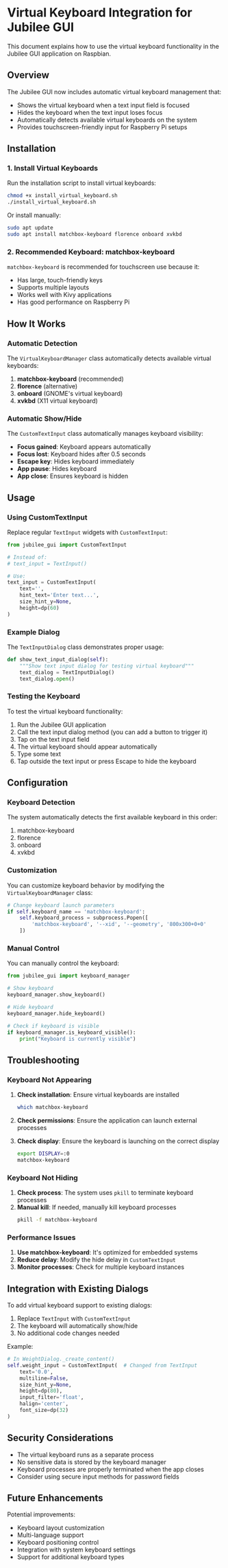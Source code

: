 # Virtual Keyboard Integration for Jubilee GUI

This document explains how to use the virtual keyboard functionality in the Jubilee GUI application on Raspbian.

## Overview

The Jubilee GUI now includes automatic virtual keyboard management that:
- Shows the virtual keyboard when a text input field is focused
- Hides the keyboard when the text input loses focus
- Automatically detects available virtual keyboards on the system
- Provides touchscreen-friendly input for Raspberry Pi setups

## Installation

### 1. Install Virtual Keyboards

Run the installation script to install virtual keyboards:

```bash
chmod +x install_virtual_keyboard.sh
./install_virtual_keyboard.sh
```

Or install manually:

```bash
sudo apt update
sudo apt install matchbox-keyboard florence onboard xvkbd
```

### 2. Recommended Keyboard: matchbox-keyboard

`matchbox-keyboard` is recommended for touchscreen use because it:
- Has large, touch-friendly keys
- Supports multiple layouts
- Works well with Kivy applications
- Has good performance on Raspberry Pi

## How It Works

### Automatic Detection

The `VirtualKeyboardManager` class automatically detects available virtual keyboards:

1. **matchbox-keyboard** (recommended)
2. **florence** (alternative)
3. **onboard** (GNOME's virtual keyboard)
4. **xvkbd** (X11 virtual keyboard)

### Automatic Show/Hide

The `CustomTextInput` class automatically manages keyboard visibility:

- **Focus gained**: Keyboard appears automatically
- **Focus lost**: Keyboard hides after 0.5 seconds
- **Escape key**: Hides keyboard immediately
- **App pause**: Hides keyboard
- **App close**: Ensures keyboard is hidden

## Usage

### Using CustomTextInput

Replace regular `TextInput` widgets with `CustomTextInput`:

```python
from jubilee_gui import CustomTextInput

# Instead of:
# text_input = TextInput()

# Use:
text_input = CustomTextInput(
    text='',
    hint_text='Enter text...',
    size_hint_y=None,
    height=dp(60)
)
```

### Example Dialog

The `TextInputDialog` class demonstrates proper usage:

```python
def show_text_input_dialog(self):
    """Show text input dialog for testing virtual keyboard"""
    text_dialog = TextInputDialog()
    text_dialog.open()
```

### Testing the Keyboard

To test the virtual keyboard functionality:

1. Run the Jubilee GUI application
2. Call the text input dialog method (you can add a button to trigger it)
3. Tap on the text input field
4. The virtual keyboard should appear automatically
5. Type some text
6. Tap outside the text input or press Escape to hide the keyboard

## Configuration

### Keyboard Detection

The system automatically detects the first available keyboard in this order:
1. matchbox-keyboard
2. florence
3. onboard
4. xvkbd

### Customization

You can customize keyboard behavior by modifying the `VirtualKeyboardManager` class:

```python
# Change keyboard launch parameters
if self.keyboard_name == 'matchbox-keyboard':
    self.keyboard_process = subprocess.Popen([
        'matchbox-keyboard', '--xid', '--geometry', '800x300+0+0'
    ])
```

### Manual Control

You can manually control the keyboard:

```python
from jubilee_gui import keyboard_manager

# Show keyboard
keyboard_manager.show_keyboard()

# Hide keyboard
keyboard_manager.hide_keyboard()

# Check if keyboard is visible
if keyboard_manager.is_keyboard_visible():
    print("Keyboard is currently visible")
```

## Troubleshooting

### Keyboard Not Appearing

1. **Check installation**: Ensure virtual keyboards are installed
   ```bash
   which matchbox-keyboard
   ```

2. **Check permissions**: Ensure the application can launch external processes

3. **Check display**: Ensure the keyboard is launching on the correct display
   ```bash
   export DISPLAY=:0
   matchbox-keyboard
   ```

### Keyboard Not Hiding

1. **Check process**: The system uses `pkill` to terminate keyboard processes
2. **Manual kill**: If needed, manually kill keyboard processes
   ```bash
   pkill -f matchbox-keyboard
   ```

### Performance Issues

1. **Use matchbox-keyboard**: It's optimized for embedded systems
2. **Reduce delay**: Modify the hide delay in `CustomTextInput`
3. **Monitor processes**: Check for multiple keyboard instances

## Integration with Existing Dialogs

To add virtual keyboard support to existing dialogs:

1. Replace `TextInput` with `CustomTextInput`
2. The keyboard will automatically show/hide
3. No additional code changes needed

Example:

```python
# In WeightDialog._create_content()
self.weight_input = CustomTextInput(  # Changed from TextInput
    text='0.0',
    multiline=False,
    size_hint_y=None,
    height=dp(80),
    input_filter='float',
    halign='center',
    font_size=dp(32)
)
```

## Security Considerations

- The virtual keyboard runs as a separate process
- No sensitive data is stored by the keyboard manager
- Keyboard processes are properly terminated when the app closes
- Consider using secure input methods for password fields

## Future Enhancements

Potential improvements:
- Keyboard layout customization
- Multi-language support
- Keyboard positioning control
- Integration with system keyboard settings
- Support for additional keyboard types 